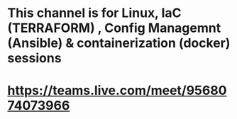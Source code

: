 # This channel is for Linux, IaC (TERRAFORM) , Config Managemnt (Ansible) & containerization (docker) sessions
# https://teams.live.com/meet/9568074073966
